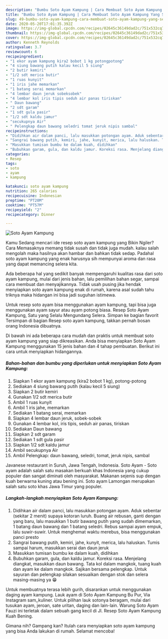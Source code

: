 ```yaml
---
description: "Bumbu Soto Ayam Kampung | Cara Membuat Soto Ayam Kampung Yang Sedap"
title: "Bumbu Soto Ayam Kampung | Cara Membuat Soto Ayam Kampung Yang Sedap"
slug: 49-bumbu-soto-ayam-kampung-cara-membuat-soto-ayam-kampung-yang-sedap
date: 2020-05-20T17:01:35.392Z
image: https://img-global.cpcdn.com/recipes/02645c36149dad2c/751x532cq70/soto-ayam-kampung-foto-resep-utama.jpg
thumbnail: https://img-global.cpcdn.com/recipes/02645c36149dad2c/751x532cq70/soto-ayam-kampung-foto-resep-utama.jpg
cover: https://img-global.cpcdn.com/recipes/02645c36149dad2c/751x532cq70/soto-ayam-kampung-foto-resep-utama.jpg
author: Kenneth Reynolds
ratingvalue: 3.7
reviewcount: 6
recipeingredient:
- "1 ekor ayam kampung kira2 bobot 1 kg potongpotong"
- "4 siung bawang putih kalau kecil 5 siung"
- "2 butir kemiri"
- "1/2 sdt merica butir"
- "1 ruas kunyit"
- "1 iris jahe memarkan"
- "1 batang serai memarkan"
- "4 lembar daun jeruk sobeksobek"
- "4 lembar kol iris tipis seduh air panas tiriskan"
- " Daun bawang"
- "2 sdt garam"
- "1 sdt gula pasir"
- "1/2 sdt kaldu jamur"
- "secukupnya Air"
- " Pelengkap daun bawang seledri tomat jeruk nipis sambal"
recipeinstructions:
- "Didihkan air dalam panci, lalu masukkan potongan ayam. Aduk sebentar (sekitar 2 menit) supaya kotoran luruh. Buang air rebusan, ganti dengan yang baru, lalu masukkan 1 butir bawang putih yang sudah dimemarkan, 1 batang daun bawang dan 1 batang seledri. Rebus sampai ayam empuk, lalu suwir-suwir. Untuk menghemat waktu merebus, bisa menggunakan panci presto"
- "Sangrai bawang putih, kemiri, jahe, kunyit, merica, lalu haluskan. Tumis sampai harum, masukkan serai dan daun jeruk"
- "Masukkan tumisan bumbu ke dalam kuah, didihkan"
- "Bubuhkan garam, gula, dan kaldu jamur. Koreksi rasa. Menjelang diangkat, masukkan daun bawang. Tata kol dalam mangkok, tuang kuah dan ayam ke dalam mangkok. Sajikan bersama pelengkap. Untuk sayuran dan pelengkap silakan sesuaikan dengan stok dan selera masing-masing ya 😁"
categories:
- Resep
tags:
- soto
- ayam
- kampung

katakunci: soto ayam kampung 
nutrition: 265 calories
recipecuisine: Indonesian
preptime: "PT20M"
cooktime: "PT57M"
recipeyield: "2"
recipecategory: Dinner

---
```



![Soto Ayam Kampung](https://img-global.cpcdn.com/recipes/02645c36149dad2c/751x532cq70/soto-ayam-kampung-foto-resep-utama.jpg)

Kamu Sedang mencari ide resep soto ayam kampung yang Bikin Ngiler? Cara Memasaknya memang tidak susah dan tidak juga mudah. kalau salah mengolah maka hasilnya akan hambar dan bahkan tidak sedap. Padahal soto ayam kampung yang enak harusnya sih mempunyai aroma dan rasa yang dapat memancing selera kita.

Ada beberapa hal yang sedikit banyak mempengaruhi kualitas rasa dari soto ayam kampung, mulai dari jenis bahan, lalu pemilihan bahan segar, sampai cara membuat dan menyajikannya. Tidak usah pusing jika hendak menyiapkan soto ayam kampung enak di rumah, karena asal sudah tahu triknya maka hidangan ini bisa jadi suguhan istimewa.

Untuk resep soto ayam bisa menggunakan ayam kampung, tapi bisa juga menggunakan ayam sayur atau ayam potong biasa. Resep Soto Ayam Kampung, Satu yang Selalu Mengundang Selera. Simpan ke bagian favorit Tersimpan di bagian Resep soto ayam kampung, takkan pernah bosan orang Indonesia dibuatnya.


Di bawah ini ada beberapa cara mudah dan praktis untuk membuat soto ayam kampung yang siap dikreasikan. Anda bisa menyiapkan Soto Ayam Kampung menggunakan 15 jenis bahan dan 4 tahap pembuatan. Berikut ini cara untuk menyiapkan hidangannya.

<!--inarticleads1-->

##### Bahan-bahan dan bumbu yang diperlukan untuk menyiapkan Soto Ayam Kampung:

1. Siapkan 1 ekor ayam kampung (kira2 bobot 1 kg), potong-potong
1. Sediakan 4 siung bawang putih (kalau kecil 5 siung)
1. Siapkan 2 butir kemiri
1. Gunakan 1/2 sdt merica butir
1. Ambil 1 ruas kunyit
1. Ambil 1 iris jahe, memarkan
1. Sediakan 1 batang serai, memarkan
1. Siapkan 4 lembar daun jeruk, sobek-sobek
1. Gunakan 4 lembar kol, iris tipis, seduh air panas, tiriskan
1. Sediakan  Daun bawang
1. Siapkan 2 sdt garam
1. Sediakan 1 sdt gula pasir
1. Siapkan 1/2 sdt kaldu jamur
1. Ambil secukupnya Air
1. Ambil  Pelengkap: daun bawang, seledri, tomat, jeruk nipis, sambal


Javanese restaurant in Suruh, Jawa Tengah, Indonesia. Soto Ayam - Soto ayam adalah salah satu masakan berkuah khas Indonesia yang cukup populer dan sangat diminati oleh masyarakat. Makanan sejenis sup dengan kuah berwarna kuning atau bening ini. Soto ayam Lamongan merupakan salah satu soto khas Jawa Timur yang populer. 

<!--inarticleads2-->

##### Langkah-langkah menyiapkan Soto Ayam Kampung:

1. Didihkan air dalam panci, lalu masukkan potongan ayam. Aduk sebentar (sekitar 2 menit) supaya kotoran luruh. Buang air rebusan, ganti dengan yang baru, lalu masukkan 1 butir bawang putih yang sudah dimemarkan, 1 batang daun bawang dan 1 batang seledri. Rebus sampai ayam empuk, lalu suwir-suwir. Untuk menghemat waktu merebus, bisa menggunakan panci presto
1. Sangrai bawang putih, kemiri, jahe, kunyit, merica, lalu haluskan. Tumis sampai harum, masukkan serai dan daun jeruk
1. Masukkan tumisan bumbu ke dalam kuah, didihkan
1. Bubuhkan garam, gula, dan kaldu jamur. Koreksi rasa. Menjelang diangkat, masukkan daun bawang. Tata kol dalam mangkok, tuang kuah dan ayam ke dalam mangkok. Sajikan bersama pelengkap. Untuk sayuran dan pelengkap silakan sesuaikan dengan stok dan selera masing-masing ya 😁


Untuk membuatnya terasa lebih gurih, disarankan untuk menggunakan daging ayam kampung. Lauk ayam di Soto Ayam Kampung Bu Pur, Via Instagram sam_kuliner. Untuk pilihan lauk sotonya beragam, mulai dari tusukan ayam, jeroan, sate uritan, daging dan lain-lain. Warung Soto Ayam Fauzi ini terletak dalam sebuah gang kecil di Jl. Resep Soto Ayam Kampung Kuah Bening. 

Gimana nih? Gampang kan? Itulah cara menyiapkan soto ayam kampung yang bisa Anda lakukan di rumah. Selamat mencoba!
